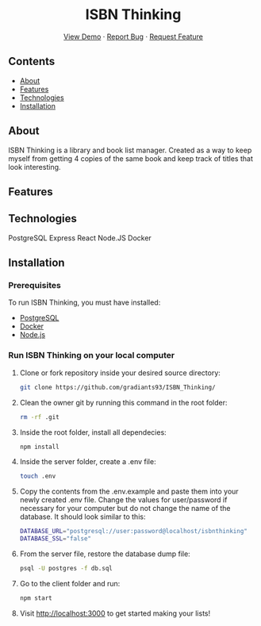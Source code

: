 <p align="center">
  <h1 align="center">ISBN Thinking</h1>

  <p align="center">
    <a href="https://isbn-thinking.herokuapp.com/">View Demo</a>
    ·
    <a href="https://github.com/gradiants93/ISBN_Thinking/issues">Report Bug</a>
    ·
    <a href="https://github.com/gradiants93/ISBN_Thinking/issues">Request Feature</a>
  </p>
</p>

## Contents

- [About](#about)
- [Features](#features)
- [Technologies](#Technologies)
- [Installation](#Installation)

## About

ISBN Thinking is a library and book list manager. Created as a way to keep myself from getting 4 copies of the same book and keep track of titles that look interesting.

## Features

## Technologies

PostgreSQL
Express
React
Node.JS
Docker

## Installation

### Prerequisites

To run ISBN Thinking, you must have installed:

- [PostgreSQL](https://www.postgresql.org/)
- [Docker](https://www.docker.com/)
- [Node.js](https://nodejs.org/en/)

### Run ISBN Thinking on your local computer

1. Clone or fork repository inside your desired source directory:

   ```sh
   git clone https://github.com/gradiants93/ISBN_Thinking/
   ```

2. Clean the owner git by running this command in the root folder:

   ```sh
   rm -rf .git
   ```

3. Inside the root folder, install all dependecies:

   ```sh
   npm install
   ```

4. Inside the server folder, create a .env file:

   ```sh
   touch .env
   ```

5. Copy the contents from the .env.example and paste them into your newly created .env file. Change the values for user/password if necessary for your computer but do not change the name of the database. It should look similar to this:

   ```sh
   DATABASE_URL="postgresql://user:password@localhost/isbnthinking"
   DATABASE_SSL="false"
   ```

6. From the server file, restore the database dump file:

   ```sh
   psql -U postgres -f db.sql
   ```

7. Go to the client folder and run:

   ```sh
   npm start
   ```

8. Visit <http://localhost:3000> to get started making your lists!

